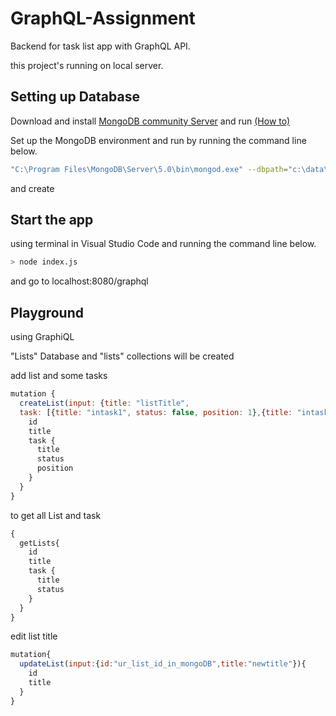 # GraphQL-Assignment
Backend for task list app with GraphQL API.

this project's running on local server.

## Setting up Database
Download and install [MongoDB community Server](https://www.mongodb.com/try/download/community)
and run [(How to)](https://www.mongodb.com/docs/guides/server/install/)

Set up the MongoDB environment and run by running the command line below.
```bash
"C:\Program Files\MongoDB\Server\5.0\bin\mongod.exe" --dbpath="c:\data\db"
```
and create 
## Start the app
using terminal in Visual Studio Code and running the command line below.
```bash
> node index.js
```
and go to localhost:8080/graphql

## Playground
using GraphiQL

"Lists" Database and "lists" collections will be created

add list and some tasks
```js
mutation {
  createList(input: {title: "listTitle", 
  task: [{title: "intask1", status: false, position: 1},{title: "intask2", status: false,  position: 2}]}) {
    id
    title
    task {
      title
      status
      position
    }
  }
}
```

to get all List and task
```js
{
  getLists{
    id
    title
    task {
      title
      status
    }
  }
}
```
edit list title
```js
mutation{
  updateList(input:{id:"ur_list_id_in_mongoDB",title:"newtitle"}){
    id
    title
  }
}
```
